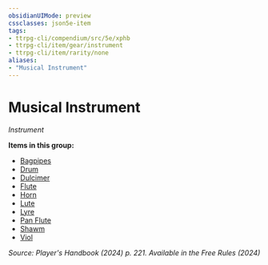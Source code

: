 ```yaml
---
obsidianUIMode: preview
cssclasses: json5e-item
tags:
- ttrpg-cli/compendium/src/5e/xphb
- ttrpg-cli/item/gear/instrument
- ttrpg-cli/item/rarity/none
aliases: 
- "Musical Instrument"
---
```

# Musical Instrument
*Instrument*  



**Items in this group:**

- [Bagpipes](2-Mechanics/CLI/items/bagpipes-xphb.md)
- [Drum](2-Mechanics/CLI/items/drum-xphb.md)
- [Dulcimer](2-Mechanics/CLI/items/dulcimer-xphb.md)
- [Flute](2-Mechanics/CLI/items/flute-xphb.md)
- [Horn](2-Mechanics/CLI/items/horn-xphb.md)
- [Lute](2-Mechanics/CLI/items/lute-xphb.md)
- [Lyre](2-Mechanics/CLI/items/lyre-xphb.md)
- [Pan Flute](2-Mechanics/CLI/items/pan-flute-xphb.md)
- [Shawm](2-Mechanics/CLI/items/shawm-xphb.md)
- [Viol](2-Mechanics/CLI/items/viol-xphb.md)

*Source: Player's Handbook (2024) p. 221. Available in the Free Rules (2024)*